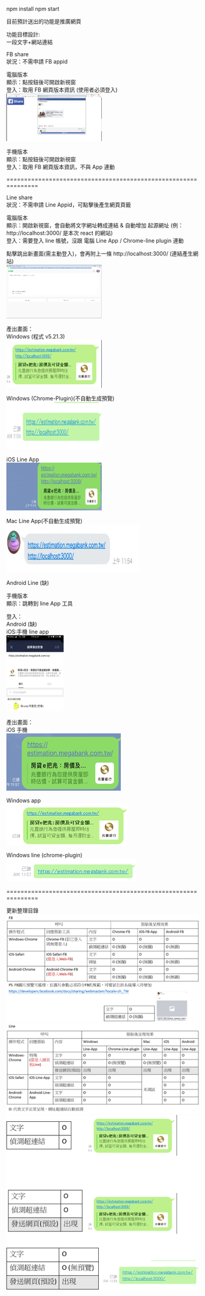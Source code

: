

npm install
npm start


目前預計送出的功能是推廣網頁<br/>

功能目標設計:<br/>
一段文字+網站連結<br/>


FB share <br/>
狀況：不需申請 FB appid<br/>

電腦版本<br/>
顯示：點按鈕後可開啟新視窗<br/>
登入：取用 FB 網頁版本資訊 (使用者必須登入)<br/>
<img src="./src/img/result.png" height="125px" width = "250px">


手機版本<br/>
顯示：點按鈕後可開啟新視窗<br/>
登入：取用 FB 網頁版本資訊，不與 App 連動<br/>

===============================================================

Line share <br/>
狀況：不需申請 Line Appid，可點擊後產生網頁頁籤<br/>

電腦版本<br/>
顯示：開啟新視窗，會自動將文字網址轉成連結 & 自動增加 起源網址 (例：http://localhost:3000/  是本次 react 的網站)<br/>
登入：需要登入 line 帳號，沒跟 電腦 Line App / Chrome-line plugin 連動<br/>

點擊跳出新畫面(需主動登入)，會再附上一條 http://localhost:3000/ (連結產生網站)<br/>
<img src="./src/img/Web-line.png" height="140px" width = "250px">

產出畫面：<br/>
Windows (程式 v5.21.3)<br/>
<img src="./src/img/web-line-windows-app_v5.21.3.2806.PNG" height="125px" width = "250px">

Windows (Chrome-Plugin)(不自動生成預覽)<br/>
<img src="./src/img/web-line-windows-chrome-plugin.PNG" height="125px" width = "250px">

iOS Line App<br/>
<img src="./src/img/web-line-ios-app_true.png" height="125px" width = "250px">

Mac Line App(不自動生成預覽)<br/>
<img src="./src/img/web-line-Mac Line App.JPG" height="125px" width = "350px">

Android Line (缺) <br/>


手機版本<br/>
顯示：跳轉到 line App 工具<br/>

登入：<br/>
Android (缺)<br/>
iOS:手機 line app<br/>
<img src="./src/img/iOS-line.PNG" height="200px" width = "150px">

產出畫面：<br/>
iOS 手機<br/>
<img src="./src/img/ios-line-ios-app.png" height="150px" width = "300px">



Windows app<br/>
<img src="./src/img/ios-line-windows-app.PNG">


Windows line (chrome-plugin)<br/>
<img src="./src/img/ios-line-chrome-plugin.PNG">

===============================================================

更新整理目錄
<img src="./src/img/Fb-conclusion.png">
<img src="./src/img/Line-Conclusion1.png">
<img src="./src/img/Line-Conclusion2.png">